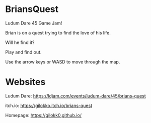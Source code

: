 # BriansQuest
Ludum Dare 45 Game Jam!

Brian is on a quest trying to find the love of his life.

Will he find it?

Play and find out.

Use the arrow keys or WASD to move through the map.

# Websites
Ludum Dare: https://ldjam.com/events/ludum-dare/45/brians-quest

itch.io: https://gilokko.itch.io/brians-quest

Homepage: https://gilokk0.github.io/
